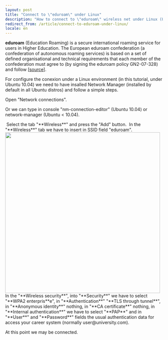 ```yaml
---
layout: post
title: "Connect to \"eduroam\" under Linux"
description: "How to connect to \"eduroam\" wireless net under Linux (Ubuntu)"
redirect_from: /article/connect-to-eduroam-under-linux/
locale: en
---
```


**eduroam** (Education Roaming) is a secure international roaming  service for users in Higher Education. The European eduroam  confederation (a confederation of autonomous roaming services) is based  on a set of defined organisational and technical requirements that each  member of the confederation must agree to (by signing the eduroam policy  GN2-07-328) and follow [<a href="http://en.wikipedia.org/wiki/Eduroam">source</a>].

For configure the conexion under a Linux environment (in this tutorial, under Ubuntu 10.04) we need to have insalled Network Manager (installed by default in all Ubuntu distros) and follow a simple steps.

Open "Network connections".

Or we can type in console "nm-connection-editor" (Ubuntu 10.04) or network-manager (Ubuntu <  10.04).

<img src="/uploads/images/full/652ed52a6a7543ca570d14f40677d79d860ebb6d.png" alt="" />
Select the tab "**Wireless**" and press the "Add" button.

<img src="/uploads/images/full/124771290049d4113bff098405ba460dd6842bef.png" alt="" />
In the "**Wireless**" tab we have to insert in SSID field "eduroam".

<img src="/uploads/images/full/41739eebb8dcb6e2f4b54bbea05914f8de2fd84c.png" alt="" width="495" height="512" />
In the "**Wireless security**", into "**Security**" we have to select "**WPA2 enterpris**e", in "**Authentication**" "**TLS through tunnel**", in "**Anonymous identity**" nothing, in "**CA certificate**" nothing, in "**Internal authentication**" we have to select "**PAP**" and in "**User**" and "**Password**" fields the usual authentication data for access your career system (normally user@university.com).

At this point we may be connected.
